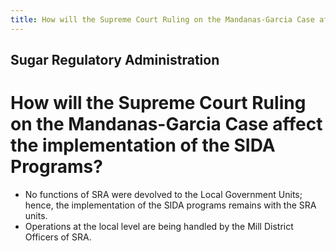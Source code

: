 ```yaml
---
title: How will the Supreme Court Ruling on the Mandanas-Garcia Case affect the implementation of the SIDA Programs
---
```


## Sugar Regulatory Administration

# How will the Supreme Court Ruling on the Mandanas-Garcia Case affect the implementation of the SIDA Programs?


 - No functions of SRA were devolved to the Local Government Units; hence, the implementation of the SIDA programs remains with the SRA units. 
 - Operations at the local level are being handled by the Mill District Officers of SRA.
